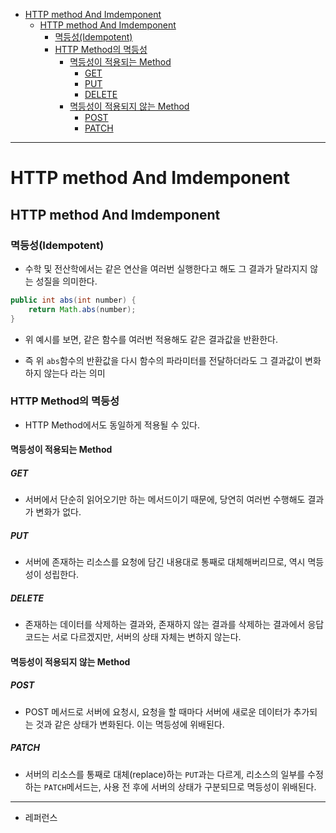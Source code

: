 - [HTTP method And Imdemponent](#http-method-and-imdemponent)
  - [HTTP method And Imdemponent](#http-method-and-imdemponent-1)
    - [멱등성(Idempotent)](#멱등성idempotent)
    - [HTTP Method의 멱등성](#http-method의-멱등성)
      - [멱등성이 적용되는 Method](#멱등성이-적용되는-method)
        - [GET](#get)
        - [PUT](#put)
        - [DELETE](#delete)
      - [멱등성이 적용되지 않는 Method](#멱등성이-적용되지-않는-method)
        - [POST](#post)
        - [PATCH](#patch)

---

# HTTP method And Imdemponent

## HTTP method And Imdemponent

### 멱등성(Idempotent)

- 수학 및 전산학에서는 같은 연산을 여러번 실행한다고 해도 그 결과가 달라지지 않는 성질을 의미한다.

```java
public int abs(int number) {
    return Math.abs(number);
}
```

- 위 예시를 보면, 같은 함수를 여러번 적용해도 같은 결과값을 반환한다.

- 즉 위 `abs`함수의 반환값을 다시 함수의 파라미터를 전달하더라도 그 결과값이 변화하지 않는다 라는 의미

### HTTP Method의 멱등성

- HTTP Method에서도 동일하게 적용될 수 있다.

#### 멱등성이 적용되는 Method

##### GET

- 서버에서 단순히 읽어오기만 하는 메서드이기 때문에, 당연히 여러번 수행해도 결과가 변화가 없다.

##### PUT

- 서버에 존재하는 리소스를 요청에 담긴 내용대로 통째로 대체해버리므로, 역시 멱등성이 성립한다.

##### DELETE

- 존재하는 데이터를 삭제하는 결과와, 존재하지 않는 결과를 삭제하는 결과에서 응답 코드는 서로 다르겠지만, 서버의 상태 자체는 변하지 않는다.

#### 멱등성이 적용되지 않는 Method

##### POST

- POST 메서드로 서버에 요청시, 요청을 할 때마다 서버에 새로운 데이터가 추가되는 것과 같은 상태가 변화된다. 이는 멱등성에 위배된다.

##### PATCH

- 서버의 리소스를 통째로 대체(replace)하는 `PUT`과는 다르게, 리소스의 일부를 수정하는 `PATCH`메서드는, 사용 전 후에 서버의 상태가 구분되므로 멱등성이 위배된다.

--- 

- 레퍼런스

> 
